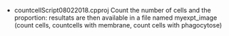 - countcellScript08022018.cpproj
Count the number of cells and the proportion: resultats are then available in a file named myexpt_image (count cells, countcells with membrane, count cells with phagocytose)
